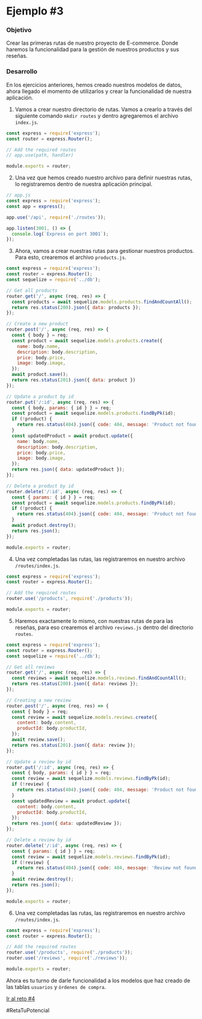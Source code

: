 # Ejemplo #3
### Objetivo
Crear las primeras rutas de nuestro proyecto de E-commerce. Donde haremos la funcionalidad para la gestión de nuestros productos y sus reseñas.

### Desarrollo
En los ejercicios anteriores, hemos creado nuestros modelos de datos, ahora llegado el momento de utilizarlos y crear la funcionalidad de nuestra aplicación.

1. Vamos a crear nuestro directorio de rutas. Vamos a crearlo a través del siguiente comando `mkdir routes` y dentro agregaremos el archivo `index.js`.
```js
const express = require('express');
const router = express.Router();

// Add the required routes
// app.use(path, handler)

module.exports = router;
```

2. Una vez que hemos creado nuestro archivo para definir nuestras rutas, lo registraremos dentro de nuestra aplicación principal.
```js
// app.js
const express = require('express');
const app = express();

app.use('/api', require('./routes'));

app.listen(3001, () => {
  console.log(`Express on port 3001`);
});
```

3. Ahora, vamos a crear nuestras rutas para gestionar nuestros productos. Para esto, crearemos el archivo `products.js`.
```js
const express = require('express');
const router = express.Router();
const sequelize = require('../db');

// Get all products
router.get('/', async (req, res) => {
  const products = await sequelize.models.products.findAndCountAll();
  return res.status(200).json({ data: products });
});

// Create a new product
router.post('/', async (req, res) => {
  const { body } = req;
  const product = await sequelize.models.products.create({
    name: body.name,
    description: body.description,
    price: body.price,
    image: body.image,
  });
  await product.save();
  return res.status(201).json({ data: product })
});

// Update a product by id
router.put('/:id', async (req, res) => {
  const { body, params: { id } } = req;
  const product = await sequelize.models.products.findByPk(id);
  if (!product) {
    return res.status(404).json({ code: 404, message: 'Product not found' });
  }
  const updatedProduct = await product.update({
    name: body.name,
    description: body.description,
    price: body.price,
    image: body.image,
  });
  return res.json({ data: updatedProduct });
});

// Delete a product by id
router.delete('/:id', async (req, res) => {
  const { params: { id } } = req;
  const product = await sequelize.models.products.findByPk(id);
  if (!product) {
    return res.status(404).json({ code: 404, message: 'Product not found' });
  }
  await product.destroy();
  return res.json();
});

module.exports = router;
```

4. Una vez completadas las rutas, las registraremos en nuestro archivo `/routes/index.js`.
```js
const express = require('express');
const router = express.Router();

// Add the required routes
router.use('/products', require('./products'));

module.exports = router;
```

5. Haremos exactamente lo mismo, con nuestras rutas de para las reseñas, para eso crearemos el archivo `reviews.js` dentro del directorio `routes`.
```js
const express = require('express');
const router = express.Router();
const sequelize = require('../db');

// Get all reviews
router.get('/', async (req, res) => {
  const reviews = await sequelize.models.reviews.findAndCountAll();
  return res.status(200).json({ data: reviews });
});

// Creating a new review
router.post('/', async (req, res) => {
  const { body } = req;
  const review = await sequelize.models.reviews.create({
    content: body.content,
    productId: body.productId,
  });
  await review.save();
  return res.status(201).json({ data: review });
});

// Update a review by id
router.put('/:id', async (req, res) => {
  const { body, params: { id } } = req;
  const review = await sequelize.models.reviews.findByPk(id);
  if (!review) {
    return res.status(404).json({ code: 404, message: 'Product not found' });
  }
  const updatedReview = await product.update({
    content: body.content,
    productId: body.productId,
  });
  return res.json({ data: updatedReview });
});

// Delete a review by id
router.delete('/:id', async (req, res) => {
  const { params: { id } } = req;
  const review = await sequelize.models.reviews.findByPk(id);
  if (!review) {
    return res.status(404).json({ code: 404, message: 'Review not found' });
  }
  await review.destroy();
  return res.json();
});

module.exports = router;
```

6. Una vez completadas las rutas, las registraremos en nuestro archivo `/routes/index.js`.
```js
const express = require('express');
const router = express.Router();

// Add the required routes
router.use('/products', require('./products'));
router.use('/reviews', require('./reviews'));

module.exports = router;
```

Ahora es tu turno de darle funcionalidad a los modelos que haz creado de las tablas `usuarios` y `órdenes de compra`.

[Ir al reto #4](../challenge-4/README.md)

#RetaTuPotencial
